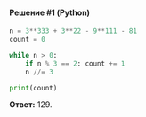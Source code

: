 #### Решение #1 (Python)
```python
n = 3**333 + 3**22 - 9**111 - 81
count = 0

while n > 0:
	if n % 3 == 2: count += 1
	n //= 3

print(count)
```
**Ответ:** 129.
